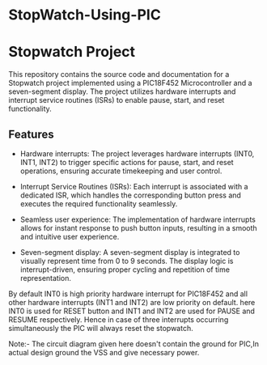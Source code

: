 # StopWatch-Using-PIC

# Stopwatch Project

This repository contains the source code and documentation for a Stopwatch project implemented using a PIC18F452 Microcontroller and a seven-segment display. The project utilizes hardware interrupts and interrupt service routines (ISRs) to enable pause, start, and reset functionality.

## Features

- Hardware interrupts: The project leverages hardware interrupts (INT0, INT1, INT2) to trigger specific actions for pause, start, and reset operations, ensuring accurate timekeeping and user control.

- Interrupt Service Routines (ISRs): Each interrupt is associated with a dedicated ISR, which handles the corresponding button press and executes the required functionality seamlessly.

- Seamless user experience: The implementation of hardware interrupts allows for instant response to push button inputs, resulting in a smooth and intuitive user experience.

- Seven-segment display: A seven-segment display is integrated to visually represent time from 0 to 9 seconds. The display logic is interrupt-driven, ensuring proper cycling and repetition of time representation.


By default INT0 is high priority hardware interrupt for PIC18F452 and all other hardware interrupts (INT1 and INT2) are low priority on default.
here INT0 is used for RESET button and INT1 and INT2 are used for PAUSE and RESUME respectively. Hence in case of three interrupts occurring simultaneously the PIC will always reset the stopwatch.

Note:- The circuit diagram given here doesn't contain the ground for PIC,In actual design ground the VSS and give necessary power.
